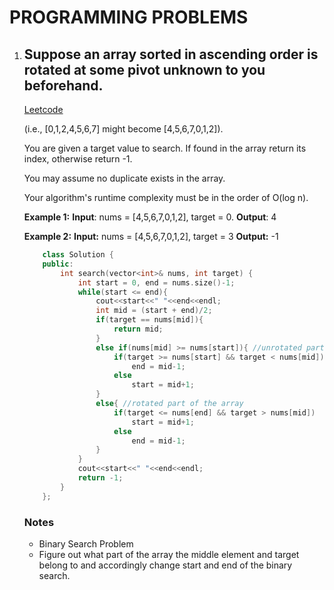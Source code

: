 
# PROGRAMMING PROBLEMS

1. ## Suppose an array sorted in ascending order is rotated at some pivot unknown to you beforehand.</h2>[Leetcode](https://leetcode.com/problems/search-in-rotated-sorted-array/)

    (i.e., [0,1,2,4,5,6,7] might become [4,5,6,7,0,1,2]).

    You are given a target value to search. If found in the array return its index, otherwise return -1.

    You may assume no duplicate exists in the array.

    Your algorithm's runtime complexity must be in the order of O(log n).

    **Example 1:**
    **Input**: nums = [4,5,6,7,0,1,2], target = 0.
    **Output**: 4 </br>

    **Example 2:**
    **Input:** nums = [4,5,6,7,0,1,2], target = 3 **Output:** -1

    ```C++
        class Solution {
        public:
            int search(vector<int>& nums, int target) {
                int start = 0, end = nums.size()-1;
                while(start <= end){
                    cout<<start<<" "<<end<<endl;
                    int mid = (start + end)/2;
                    if(target == nums[mid]){
                        return mid;
                    }
                    else if(nums[mid] >= nums[start]){ //unrotated part of the array
                        if(target >= nums[start] && target < nums[mid])
                            end = mid-1;
                        else
                            start = mid+1;
                    }
                    else{ //rotated part of the array
                        if(target <= nums[end] && target > nums[mid])
                            start = mid+1;
                        else
                            end = mid-1;
                    }
                }
                cout<<start<<" "<<end<<endl;
                return -1;
            }
        };
    ```

    ### Notes
    * Binary Search Problem
    * Figure out what part of the array the middle element and target belong to and accordingly change start and end of the binary search.
  